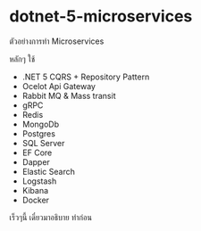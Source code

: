 # dotnet-5-microservices
ตัวอย่างการทำ Microservices 

หลักๆ ใช้ 
- .NET 5 CQRS + Repository Pattern 
- Ocelot Api Gateway
- Rabbit MQ & Mass transit
- gRPC
- Redis
- MongoDb
- Postgres
- SQL Server
- EF Core
- Dapper
- Elastic Search
- Logstash
- Kibana
- Docker

เร็วๆนี้ เดี๋ยวมาอธิบาย ทำก่อน

